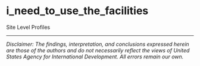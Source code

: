 # i_need_to_use_the_facilities
Site Level Profiles

---

*Disclaimer: The findings, interpretation, and conclusions expressed herein are those of the authors and do not necessarily reflect the views of United States Agency for International Development. All errors remain our own.*